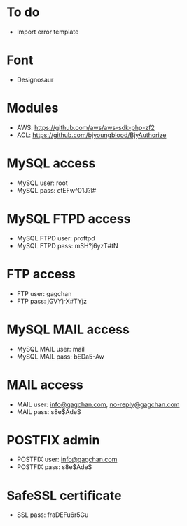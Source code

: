 To do
================================================================================
- Import error template

Font
================================================================================
- Designosaur

Modules
================================================================================
- AWS: https://github.com/aws/aws-sdk-php-zf2
- ACL: https://github.com/bjyoungblood/BjyAuthorize

MySQL access
================================================================================
- MySQL user: root
- MySQL pass: ctEFw^01J?l#

MySQL FTPD access
================================================================================
- MySQL FTPD user: proftpd
- MySQL FTPD pass: mSH?j6yzT#tN

FTP access
================================================================================
- FTP user: gagchan
- FTP pass: jGVYjrX#TYjz

MySQL MAIL access
================================================================================
- MySQL MAIL user: mail
- MySQL MAIL pass: bEDa5-Aw

MAIL access
================================================================================
- MAIL user: info@gagchan.com, no-reply@gagchan.com
- MAIL pass: s8e$AdeS

POSTFIX admin
================================================================================
- POSTFIX user: info@gagchan.com
- POSTFIX pass: s8e$AdeS

SafeSSL certificate
================================================================================
- SSL pass: fraDEFu6r5Gu
